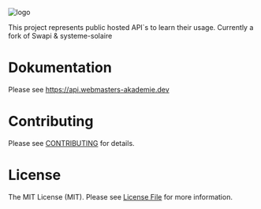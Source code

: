 ![logo](.github/readme/webmasters-learn-apis.png)

This project represents public hosted API`s to learn their usage. Currently a fork of Swapi &amp; systeme-solaire

# Dokumentation

Please see https://api.webmasters-akademie.dev

# Contributing

Please see [CONTRIBUTING](CONTRIBUTING.md) for details.

# License

The MIT License (MIT). Please see [License File](LICENSE.md) for more information.
